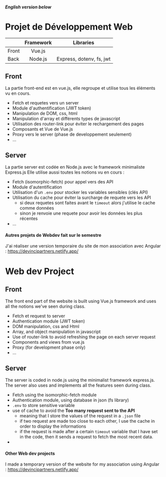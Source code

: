 ##### English version below

# Projet de Développement Web


|           | Framework     | Libraries     |
| --------- |:-------------:|:-------------:|
| Front     | Vue.js        |               |
| Back      | Node.js       | Express, dotenv, fs, jwt |



## Front

La partie front-end est en vue.js, elle regroupe et utilise tous les éléments vu en cours.
* Fetch et requetes vers un server
* Module d'authentification (JWT token)
* Manipulation de DOM, css, html
* Manipulation d'array et différents types de javascript
* Utilisation des router-link pour éviter le rechargement des pages
* Composants et Vue de Vue.js
* Proxy vers le server (phase de developpement seulement)
* ...

## Server

La partie server est codée en Node.js avec le framework minimaliste Express.js
Elle utilise aussi toutes les notions vu en cours : 
* Fetch (isomorphic-fetch) pour appel vers des API
* Module d'autentification
* Utilisation d'un `.env` pour stocker les variables sensibles (clés API)
* Utilisation du cache pour éviter la surcharge de requete vers les API
  * si deux requetes sont faites avant le `timeout` alors j'utilise le cache comme données
  * sinon je renvoie une requete pour avoir les données les plus récentes
* ...

#### Autres projets de Webdev fait sur le semestre

J'ai réaliser une version temporaire du site de mon association avec Angular :
https://devincipartners.netlify.app/

# Web dev Project

## Front

The front end part of the website is built using Vue.js framework and uses all the notions we've seen during class.
* Fetch et request to server
* Authentication module (JWT token)
* DOM manipulation, css and Html
* Array, and object manipulation in javascript
* Use of router-link to avoid refreshing the page on each server request
* Components and views from vue.js
* Proxy (for development phase only)
* ...

## Server

The server is coded in node.js using the minimalist framework express.js.
The server also uses and implements all the features seen during class.
* Fetch using the isomorphic-fetch module
* Authentication module, using database in json (fs library)
* `.env` to store sensitive variable
* use of cache to avoid the **Too many request sent to the API**
  * meaning that I store the values of the request in a `.json` file
  * if two request are made too close to each other, I use the cache in order to display the informations
  * if the request is made after a certain `timeout` variable that I have set in the code, then it sends a request to fetch the most recent data.
* 

#### Other Web dev projects

I made a temporary version of the website for my association using Angular : 
https://devincipartners.netlify.app/

